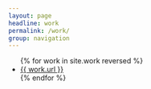 ```yaml
---
layout: page
headline: work
permalink: /work/
group: navigation
---
```


<ul>
{% for work in site.work reversed %}
<li><a href="{{ work.url }}">{{ work.url }}</a></li>
{% endfor %}
</ul>
